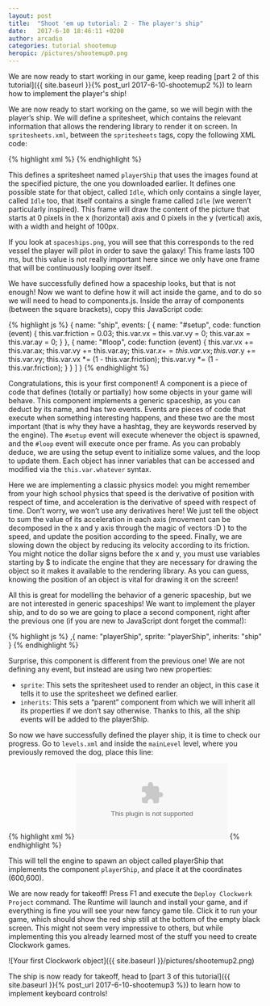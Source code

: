 ```yaml
---
layout: post
title:  "Shoot 'em up tutorial: 2 - The player's ship"
date:   2017-6-10 18:46:11 +0200
author: arcadio
categories: tutorial shootemup
heropic: /pictures/shootemup0.png
---
```


We are now ready to start working in our game, keep reading [part 2 of this tutorial]({{ site.baseurl }}{% post_url 2017-6-10-shootemup2 %}) to learn how to implement the player's ship!

We are now ready to start working on the game, so we will begin with the player’s ship. We will define a spritesheet, which contains the relevant information that allows the rendering library to render it on screen. In `spritesheets.xml`, between the `spritesheets` tags, copy the following XML code:

{% highlight xml %}
<spritesheet name="playerShip" src="images/spaceships.png">
    <states>
      <state name="Idle">
        <layer name="Idle"></layer>
      </state>
    </states>
    <layers>
      <layer name="Idle" x="0" y="0">
        <frame name="Idle"></frame>
      </layer>
    </layers>
    <frames>
      <frame name="Idle" x="0" y="0" w="100" h="100" t="100"></frame>
    </frames>
  </spritesheet>
  {% endhighlight %}

This defines a spritesheet named `playerShip` that uses the images found at the specified picture, the one you downloaded earlier. It defines one possible state for that object, called `Idle`, which only contains a single layer, called `Idle` too, that itself contains a single frame called `Idle` (we weren’t particularly inspired). This frame will draw the content of the picture that starts at 0 pixels in the x (horizontal) axis and 0 pixels in the y (vertical) axis, with a width and height of 100px. 

If you look at `spaceships.png`, you will see that this corresponds to the red vessel the player will pilot in order to save the galaxy! This frame lasts 100 ms, but this value is not really important here since we only have one frame that will be continuously looping over itself.

We have successfully defined how a spaceship looks, but that is not enough! Now we want to define how it will act inside the game, and to do so we will need to head to components.js. Inside the array of components (between the square brackets), copy this JavaScript code:

{% highlight js %}
{
        name: "ship",
        events: [
            {
                name: "#setup", code: function (event) {
                    this.var.friction = 0.03;
                    this.var.vx = this.var.vy = 0;
                    this.var.ax = this.var.ay = 0;
                }
            },
            {
                name: "#loop", code: function (event) {
                    this.var.vx += this.var.ax;
                    this.var.vy += this.var.ay;
                    this.var.$x += this.var.vx;
                    this.var.$y += this.var.vy;
                    this.var.vx *= (1 - this.var.friction);
                    this.var.vy *= (1 - this.var.friction);
                }
            }
        ]
    }
  {% endhighlight %}

  Congratulations, this is your first component! A component is a piece of code that defines (totally or partially) how some objects in your game will behave. This component implements a generic spaceship, as you can deduct by its name, and has two events. Events are pieces of code that execute when something interesting happens, and these two are the most important (that is why they have a hashtag, they are keywords reserved by the engine). The `#setup` event will execute whenever the object is spawned, and the `#loop` event will execute once per frame. As you can probably deduce, we are using the setup event to initialize some values, and the loop to update them. Each object has inner variables that can be accessed and modified via the `this.var.whatever` syntax.

  Here we are implementing a classic physics model: you might remember from your high school physics that speed is the derivative of position with respect of time, and acceleration is the derivative of speed with respect of time.  Don’t worry, we won’t use any derivatives here! We just tell the object to sum the value of its acceleration in each axis (movement can be decomposed in the x and y axis through the magic of vectors :D ) to the speed, and update the position according to the speed. Finally, we are slowing down the object by reducing its velocity according to its friction. You might notice the dollar signs before the x and y, you must use variables starting by $ to indicate the engine that they are necessary for drawing the object so it makes it available to the rendering library. As you can guess, knowing the position of an object is vital for drawing it on the screen!

 All this is great for modelling the behavior of a generic spaceship, but we are not interested in generic spaceships! We want to implement the player ship, and to do so we are going to place a second component, right after the previous one (if you are new to JavaScript dont forget the comma!):

{% highlight js %}
    ,{
        name: "playerShip",
        sprite: "playerShip",
        inherits: "ship"
    }
{% endhighlight %}
    
Surprise, this component is different from the previous one! We are not defining any event, but instead are using two new properties:

  -  `sprite`: This sets the spritesheet used to render an object, in this case it tells it to use the spritesheet we defined earlier.
  -  `inherits`: This sets a “parent” component from which we will inherit all its properties if we don’t say otherwise. Thanks to this, all the ship events will be added to the playerShip.

  So now we have successfully defined the player ship, it is time to check our progress. Go to `levels.xml` and inside the `mainLevel` level, where you previously removed the dog, place this line:

{% highlight xml %}
<object name="playerShip" type="playerShip" x="600" y="600" ></object>
{% endhighlight %}

This will tell the engine to spawn an object called playerShip that implements the component `playerShip`, and place it at the coordinates (600,600).

We are now ready for takeoff! Press F1 and execute the `Deploy Clockwork Project` command. The Runtime will launch and install your game, and if everything is fine you will see your new fancy game tile. Click it to run your game, which should show the red ship still at the bottom of the empty black screen. This might not seem very impressive to others, but while implementing this you already learned most of the stuff you need to create Clockwork games.

![Your first Clockwork object]({{ site.baseurl }}/pictures/shootemup2.png)

The ship is now ready for takeoff, head to [part 3 of this tutorial]({{ site.baseurl }}{% post_url 2017-6-10-shootemup3 %}) to learn how to implement keyboard controls!